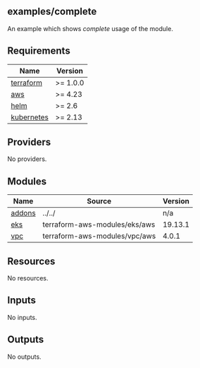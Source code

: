 ## examples/complete

An example which shows _complete_ usage of the module.
<!-- BEGINNING OF PRE-COMMIT-TERRAFORM DOCS HOOK -->
## Requirements

| Name | Version |
|------|---------|
| <a name="requirement_terraform"></a> [terraform](#requirement\_terraform) | >= 1.0.0 |
| <a name="requirement_aws"></a> [aws](#requirement\_aws) | >= 4.23 |
| <a name="requirement_helm"></a> [helm](#requirement\_helm) | >= 2.6 |
| <a name="requirement_kubernetes"></a> [kubernetes](#requirement\_kubernetes) | >= 2.13 |

## Providers

No providers.

## Modules

| Name | Source | Version |
|------|--------|---------|
| <a name="module_addons"></a> [addons](#module\_addons) | ../../ | n/a |
| <a name="module_eks"></a> [eks](#module\_eks) | terraform-aws-modules/eks/aws | 19.13.1 |
| <a name="module_vpc"></a> [vpc](#module\_vpc) | terraform-aws-modules/vpc/aws | 4.0.1 |

## Resources

No resources.

## Inputs

No inputs.

## Outputs

No outputs.
<!-- END OF PRE-COMMIT-TERRAFORM DOCS HOOK -->
